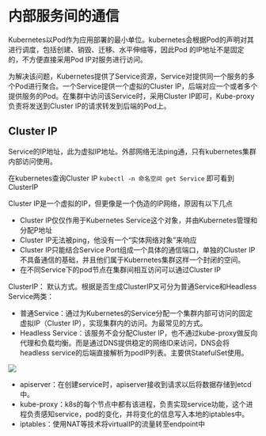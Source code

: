 # 内部服务间的通信

Kubernetes以Pod作为应用部署的最小单位。kubernetes会根据Pod的声明对其进行调度，包括创建、销毁、迁移、水平伸缩等，因此Pod 的IP地址不是固定的，不方便直接采用Pod IP对服务进行访问。

为解决该问题，Kubernetes提供了Service资源，Service对提供同一个服务的多个Pod进行聚合。一个Service提供一个虚拟的Cluster IP，后端对应一个或者多个提供服务的Pod。在集群中访问该Service时，采用Cluster IP即可，Kube-proxy负责将发送到Cluster IP的请求转发到后端的Pod上。

## Cluster IP

Service的IP地址，此为虚拟IP地址。外部网络无法ping通，只有kubernetes集群内部访问使用。

在kubernetes查询Cluster IP
`kubectl -n 命名空间 get Service` 即可看到ClusterIP

Cluster IP是一个虚拟的IP，但更像是一个伪造的IP网络，原因有以下几点

- Cluster IP仅仅作用于Kubernetes Service这个对象，并由Kubernetes管理和分配P地址
- Cluster IP无法被ping，他没有一个“实体网络对象”来响应
- Cluster IP只能结合Service Port组成一个具体的通信端口，单独的Cluster IP不具备通信的基础，并且他们属于Kubernetes集群这样一个封闭的空间。
- 在不同Service下的pod节点在集群间相互访问可以通过Cluster IP

ClusterIP： 默认方式。根据是否生成ClusterIP又可分为普通Service和Headless Service两类：

- 普通Service：通过为Kubernetes的Service分配一个集群内部可访问的固定虚拟IP（Cluster IP），实现集群内的访问。为最常见的方式。
- Headless Service：该服务不会分配Cluster IP，也不通过kube-proxy做反向代理和负载均衡。而是通过DNS提供稳定的网络ID来访问，DNS会将headless service的后端直接解析为podIP列表。主要供StatefulSet使用。

![](https://gitee.com/owen2016/pic-hub/raw/master/pics/20201022001845.png)

- apiserver：在创建service时，apiserver接收到请求以后将数据存储到etcd中。
- kube-proxy：k8s的每个节点中都有该进程，负责实现service功能，这个进程负责感知service，pod的变化，并将变化的信息写入本地的iptables中。
- iptables：使用NAT等技术将virtualIP的流量转至endpoint中